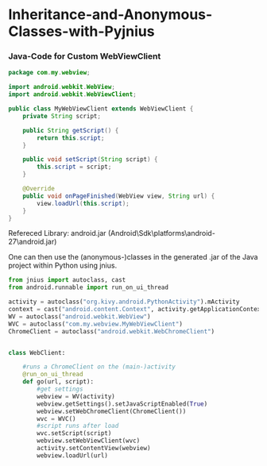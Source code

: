 # Inheritance-and-Anonymous-Classes-with-Pyjnius

### Java-Code for Custom WebViewClient

```Java
package com.my.webview;

import android.webkit.WebView;
import android.webkit.WebViewClient;

public class MyWebViewClient extends WebViewClient {
    private String script;

    public String getScript() {
        return this.script;
    }

    public void setScript(String script) {
        this.script = script;
    }

    @Override
    public void onPageFinished(WebView view, String url) {
        view.loadUrl(this.script);
    }
}
```
Refereced Library: android.jar (Android\Sdk\platforms\android-27\android.jar)

One can then use the (anonymous-)classes in the generated .jar of the Java project within Python using jnius.
```Python
from jnius import autoclass, cast
from android.runnable import run_on_ui_thread

activity = autoclass("org.kivy.android.PythonActivity").mActivity
context = cast("android.content.Context", activity.getApplicationContext())
WV = autoclass("android.webkit.WebView")
WVC = autoclass("com.my.webview.MyWebViewClient")
ChromeClient = autoclass("android.webkit.WebChromeClient")


class WebClient:

    #runs a ChromeClient on the (main-)activity
    @run_on_ui_thread
    def go(url, script):
        #get settings
        webview = WV(activity)
        webview.getSettings().setJavaScriptEnabled(True)
        webview.setWebChromeClient(ChromeClient())
        wvc = WVC()
        #script runs after load
        wvc.setScript(script)
        webview.setWebViewClient(wvc)
        activity.setContentView(webview)
        webview.loadUrl(url)
```
